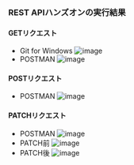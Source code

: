 ### REST APIハンズオンの実行結果
#### GETリクエスト
- Git for Windows
  ![image](https://github.com/Satoru-Oki/hello-world-blog/assets/143796169/51ab748d-dccb-48eb-b6bf-11684b2a00b3)
- POSTMAN
  ![image](https://github.com/Satoru-Oki/hello-world-blog/assets/143796169/fe9ba532-28cc-4de6-8749-c479a2c55c3e)
#### POSTリクエスト
- POSTMAN
![image](https://github.com/Satoru-Oki/hello-world-blog/assets/143796169/15614124-2540-4e74-b283-057a9bfab8a6)
#### PATCHリクエスト
- POSTMAN
  ![image](https://github.com/Satoru-Oki/hello-world-blog/assets/143796169/cd418ce6-5773-4a87-bd9e-2330cd7f7ad3)
- PATCH前
 ![image](https://github.com/Satoru-Oki/hello-world-blog/assets/143796169/8c0d371f-e30b-404b-990a-b07eccddb2ea)
- PATCH後
![image](https://github.com/Satoru-Oki/hello-world-blog/assets/143796169/a7ba2b2f-c33a-4fc8-a3a0-868a9f8f02d3)
